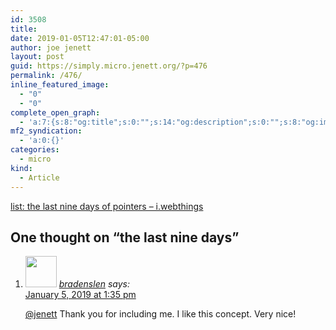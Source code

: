 ```yaml
---
id: 3508
title: 
date: 2019-01-05T12:47:01-05:00
author: joe jenett
layout: post
guid: https://simply.micro.jenett.org/?p=476
permalink: /476/
inline_featured_image:
  - "0"
  - "0"
complete_open_graph:
  - 'a:7:{s:8:"og:title";s:0:"";s:14:"og:description";s:0:"";s:8:"og:image";s:0:"";s:7:"og:type";s:0:"";s:12:"twitter:card";s:7:"summary";s:19:"twitter:description";s:0:"";s:15:"twitter:creator";s:0:"";}'
mf2_syndication:
  - 'a:0:{}'
categories:
  - micro
kind:
  - Article
---
```

[list: the last nine days of pointers – i.webthings](https://iwebthings.jenett.org/list-the-last-nine-days-of-pointers/ "list: the last nine days of pointers – i.webthings")

<h2 id="comments-title">One thought on “<span>the last nine days</span>”		</h2>


<ol class="commentlist">
<li class="comment even thread-even depth-1 u-comment h-cite h-entry p-comment" id="li-comment-355">
<article id="comment-355" class="comment " itemprop="comment" itemscope="" itemtype="http://schema.org/Comment">
<footer>
<address class="comment-author p-author author vcard hcard h-card" itemprop="creator" itemscope="" itemtype="http://schema.org/Person">
<img alt="" src="https://micro.blog/bradenslen/avatar.jpg" srcset="https://micro.blog/bradenslen/avatar.jpg 2x" class="avatar avatar-50 photo avatar-default local-avatar u-photo" itemprop="image" loading="lazy" width="50" height="50">				<cite class="fn p-name" itemprop="name"><a href="https://micro.blog/bradenslen" rel="external nofollow ugc" class="u-url url">bradenslen</a></cite> <span class="says">says:</span>					</address>
<!-- .comment-author .vcard -->

<div class="comment-meta commentmetadata">
<a href="https://micro.blog/bradenslen/1722946"><time class="updated published dt-updated dt-published" datetime="2019-01-05T13:35:55-05:00" itemprop="datePublished dateModified dateCreated">
January 5, 2019 at 1:35 pm						</time></a>
</div>
<!-- .comment-meta .commentmetadata -->
</footer>

<div class="comment-content e-content p-summary p-name" itemprop="text name description">
<p><a href="https://micro.blog/jenett" rel="nofollow ugc">@jenett</a> Thank you for including me.  I like this concept.  Very nice!</p></div></article></li></ol>
